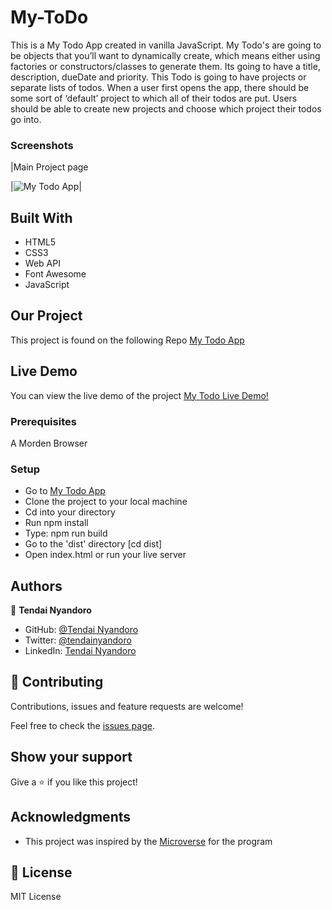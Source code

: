 # My-ToDo
This is a My Todo App created in vanilla JavaScript. My Todo's are going to be objects that you’ll want to dynamically create, which means either using factories or constructors/classes to generate them. Its going to have a title, description, dueDate and priority. This Todo is going to have projects or separate lists of todos. When a user first opens the app, there should be some sort of ‘default’ project to which all of their todos are put. Users should be able to create new projects and choose which project their todos go into.
### Screenshots

|Main Project page

|![My Todo App]()|

## Built With

- HTML5
- CSS3
- Web API
- Font Awesome
- JavaScript

## Our Project

This project is found on the following Repo [My Todo App](https://github.com/tnyandoro/My-ToDo)

## Live Demo

You can view the live demo of the project [My Todo Live Demo!]()

### Prerequisites

A Morden Browser

### Setup
- Go to [My Todo App](https://github.com/tnyandoro/My-ToDo1)
- Clone the project to your local machine
- Cd into your directory
- Run npm install
- Type: npm run build
- Go to the 'dist' directory [cd dist]
- Open index.html or run your live server
## Authors

👤 **Tendai Nyandoro**

- GitHub: [@Tendai Nyandoro](https://github.com/tnyandoro)
- Twitter: [@tendainyandoro](https://twitter.com/tendainyandoro)
- LinkedIn: [Tendai Nyandoro](https://www.linkedin.com/in/tendai-nyandoro/)

## 🤝 Contributing

Contributions, issues and feature requests are welcome!

Feel free to check the [issues page](https://github.com/tnyandoro/weather_app/issues).

## Show your support

Give a ⭐️ if you like this project!

## Acknowledgments

- This project was inspired by the [Microverse](https://www.microverse.org/) for the  program



## 📝 License

MIT License
